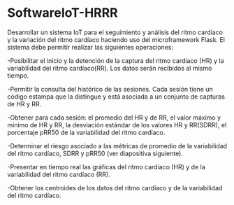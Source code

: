 # SoftwareIoT-HRRR

Desarrollar un sistema IoT para el seguimiento y análisis del ritmo cardíaco y la variación del ritmo cardíaco haciendo uso del microframework Flask. El sistema debe permitir realizar las siguientes operaciones: 

-Posibilitar el inicio y la detención de la captura del ritmo cardiaco (HR) y la variabilidad del ritmo cardíaco(RR).  Los datos serán recibidos al mismo tiempo. 

-Permitir la consulta del histórico de las sesiones. Cada sesión tiene un código estampa que la distingue y está asociada a un conjunto de capturas de HR y RR.

-Obtener para cada sesión: el promedio del HR y de RR, el valor máximo y mínimo de HR y RR,  la desviación estándar de los valores HR y RR(SDRR), el porcentaje pRR50 de la variabilidad del ritmo cardíaco. 

-Determinar el riesgo asociado a las métricas de promedio de la variabilidad del ritmo cardíaco, SDRR y pRR50 (ver diapositiva siguiente).

-Presentar en tiempo real las gráficas del ritmo cardíaco (HR) y de la variabilidad del ritmo cardíaco (RR).

-Obtener los centroides de los datos del ritmo cardíaco y de la variabilidad del ritmo cardíaco. 
